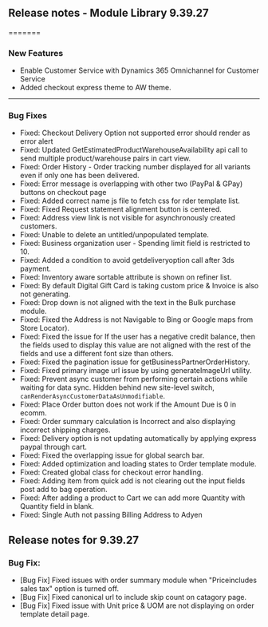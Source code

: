 ## Release notes - Module Library 9.39.27
=======
### New Features
  - Enable Customer Service with Dynamics 365 Omnichannel for Customer Service
  - Added checkout express theme to AW theme.
___
### Bug Fixes
  - Fixed: Checkout Delivery Option not supported error should render as error alert
  - Fixed: Updated GetEstimatedProductWarehouseAvailability api call to send multiple product/warehouse pairs in cart view.
  - Fixed: Order History - Order tracking number displayed for all variants even if only one has been delivered.
  - Fixed: Error message is overlapping with other two (PayPal & GPay) buttons on checkout page
  - Fixed: Added correct name js file to fetch css for rder template list.
  - Fixed: Fixed Request statement alignment button is centered.
  - Fixed: Address view link is not visible for asynchronously created customers.
  - Fixed: Unable to delete an untitled/unpopulated template.
  - Fixed: Business organization user - Spending limit field is restricted to 10.
  - Fixed: Added a condition to avoid getdeliveryoption call after 3ds payment.
  - Fixed: Inventory aware sortable attribute is shown on refiner list.
  - Fixed: By default Digital Gift Card is taking custom price & Invoice is also not generating.
  - Fixed: Drop down is not aligned with the text in the Bulk purchase module.
  - Fixed: Fixed the Address is not Navigable to Bing or Google maps from Store Locator).
  - Fixed: Fixed the issue for If the user has a negative credit balance, then the fields used to display this value are not aligned with the rest of the fields and use a different font size than others.
  - Fixed: Fixed the pagination issue for getBusinessPartnerOrderHistory.
  - Fixed: Fixed primary image url issue by using generateImageUrl utility.
  - Fixed: Prevent async customer from performing certain actions while waiting for data sync. Hidden behind new site-level switch, `canRenderAsyncCustomerDataAsUnmodifiable`.
  - Fixed: Place Order button does not work if the Amount Due is 0 in ecomm.
  - Fixed: Order summary calculation is Incorrect and also displaying incorrect shipping charges.
  - Fixed: Delivery option is not updating automatically by applying express paypal through cart.
  - Fixed: Fixed the overlapping issue for global search bar.
  - Fixed: Added optimization and loading states to Order template module.
  - Fixed: Created global class for checkout error handling.
  - Fixed: Adding item from quick add is not clearing out the input fields post add to bag operation.
  - Fixed: After adding a product to Cart we can add more Quantity with Quantity field in blank.
  - Fixed: Single Auth not passing Billing Address to Adyen

## Release notes for 9.39.27

### Bug Fix:

- [Bug Fix] Fixed issues with order summary module when "Priceincludes sales tax" option is turned off.
- [Bug Fix] Fixed canonical url to include skip count on catagory page.
- [Bug Fix] Fixed issue with Unit price & UOM are not displaying on order template detail page.